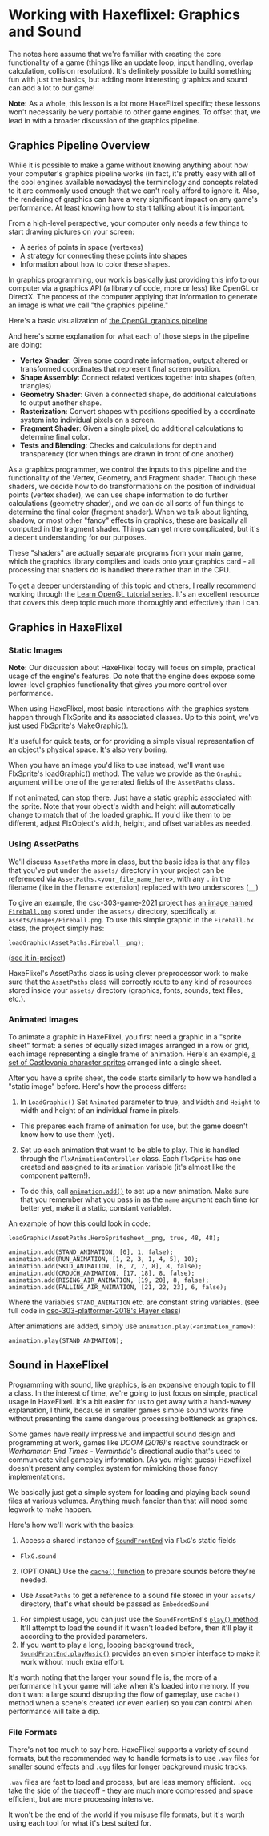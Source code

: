 # Working with Haxeflixel: Graphics and Sound
The notes here assume that we're familiar with creating the core functionality of a game (things 
like an update loop, input handling, overlap calculation, collision resolution). It's definitely 
possible to build something fun with just the basics, but adding more interesting graphics and 
sound can add a lot to our game!

**Note:** As a whole, this lesson is a lot more HaxeFlixel specific; these lessons won't 
necessarily be very portable to other game engines. To offset that, we lead in with a broader 
discussion of the graphics pipeline.

## Graphics Pipeline Overview
While it is possible to make a game without knowing anything about how your computer's graphics 
pipeline works (in fact, it's pretty easy with all of the cool engines available nowadays) the 
terminology and concepts related to it are commonly used enough that we can't really afford to 
ignore it. Also, the rendering of graphics can have a very significant impact on any game's 
performance. At least knowing how to start talking about it is important.

From a high-level perspective, your computer only needs a few things to start drawing pictures on 
your screen:
 * A series of points in space (vertexes)
 * A strategy for connecting these points into shapes
 * Information about how to color these shapes.

In graphics programming, our work is basically just providing this info to our computer via a 
graphics API (a library of code, more or less) like OpenGL or DirectX. The process of the computer
applying that information to generate an image is what we call "the graphics pipeline."

Here's a basic visualization of [the OpenGL graphics pipeline](https://learnopengl.com/img/getting-started/pipeline.png)

And here's some explanation for what each of those steps in the pipeline are doing:
 * **Vertex Shader**: Given some coordinate information, output altered or transformed coordinates 
 that represent final screen position.
 * **Shape Assembly**: Connect related vertices together into shapes (often, triangles)
 * **Geometry Shader**: Given a connected shape, do additional calculations to output another shape.
 * **Rasterization**: Convert shapes with positions specified by a coordinate system into 
 individual pixels on a screen.
 * **Fragment Shader**: Given a single pixel, do additional calculations to determine final color.
 * **Tests and Blending**: Checks and calculations for depth and transparency (for when things are 
 drawn in front of one another)

As a graphics programmer, we control the inputs to this pipeline and the functionality of the 
Vertex, Geometry, and Fragment shader. Through these shaders, we decide how to do transformations 
on the position of individual points (vertex shader), we can use shape information to do further 
calculations (geometry shader), and we can do all sorts of fun things to determine the final color 
(fragment shader). When we talk about lighting, shadow, or most other "fancy" effects in graphics, 
these are basically all computed in the fragment shader. Things can get more complicated, but it's 
a decent understanding for our purposes.

These "shaders" are actually separate programs from your main game, which the graphics library 
compiles and loads onto your graphics card - all processing that shaders do is handled there rather 
than in the CPU.

To get a deeper understanding of this topic and others, I really recommend working through the 
[Learn OpenGL tutorial series](https://learnopengl.com/). It's an excellent resource that covers 
this deep topic much more thoroughly and effectively than I can.

## Graphics in HaxeFlixel
### Static Images
**Note:** Our discussion about HaxeFlixel today will focus on simple, practical usage of the 
engine's features. Do note that the engine does expose some lower-level graphics functionality 
that gives you more control over performance.

When using HaxeFlixel, most basic interactions with the graphics system happen through FlxSprite 
and its associated classes. Up to this point, we've just used FlxSprite's MakeGraphic(). 

It's useful for quick tests, or for providing a simple visual representation of an object's 
physical space. It's also very boring.

When you have an image you'd like to use instead, we'll want use FlxSprite's 
[loadGraphic()](https://api.haxeflixel.com/flixel/FlxSprite.html#loadGraphic) method. The value we 
provide as the `Graphic` argument will be one of the generated fields of the `AssetPaths` 
class. 

If not animated, can stop there. Just have a static graphic associated with the sprite. Note that 
your object's width and height will automatically change to match that of the loaded graphic. 
If you'd like them to be different, adjust FlxObject's width, height, and offset variables as 
needed.


### Using AssetPaths
We'll discuss `AssetPaths` more in class, but the basic idea is that any files that you've put under 
the `assets/` directory in your project can be referenced via `AssetPaths.<your_file_name_here>`,
with any `.` in the filename (like in the filename extension) replaced with two underscores (`__`)

To give an example, the csc-303-game-2021 project has [an image named `Fireball.png`](https://github.com/SamBumgardner/csc-303-game-2021/blob/main/assets/images/Fireball.png)
stored under the `assets/` directory, specifically at `assets/images/Fireball.png`. To use this 
simple graphic in the `Fireball.hx` class, the project simply has:
```
loadGraphic(AssetPaths.Fireball__png);
```
([see it in-project](https://github.com/SamBumgardner/csc-303-game-2021/blob/main/source/actors/enemies/Fireball.hx#L15))

HaxeFlixel's AssetPaths class is using clever preprocessor work to make sure that the `AssetPaths`
class will correctly route to any kind of resources stored inside your `assets/` directory 
(graphics, fonts, sounds, text files, etc.).

### Animated Images
To animate a graphic in HaxeFlixel, you first need a graphic in a "sprite sheet" format: a series 
of equally sized images arranged in a row or grid, each image representing a single frame of 
animation. Here's an example, [a set of Castlevania character sprites](https://github.com/SamBumgardner/csc-303-platformer-2018/blob/master/assets/images/HeroSpritesheet.png)
arranged into a single sheet.

After you have a sprite sheet, the code starts similarly to how we handled a "static image" before.
Here's how the process differs:
 1. In `LoadGraphic()` Set `Animated` parameter to true, and `Width` and `Height` to width and 
 height of an individual frame in pixels. 
   * This prepares each frame of animation for use, but the game doesn't know how to use them (yet).
 2. Set up each animation that want to be able to play. This is handled through the 
 `FlxAnimationController` class. Each `FlxSprite` has one created and assigned to its `animation` 
 variable (it's almost like the component pattern!).
   * To do this, call [`animation.add()`](https://api.haxeflixel.com/flixel/animation/FlxAnimationController.html#add) 
   to set up a new animation. Make sure that you remember what you pass in as the `name` argument 
   each time (or better yet, make it a static, constant variable).

An example of how this could look in code:
```
loadGraphic(AssetPaths.HeroSpritesheet__png, true, 48, 48);

animation.add(STAND_ANIMATION, [0], 1, false);
animation.add(RUN_ANIMATION, [1, 2, 3, 1, 4, 5], 10);
animation.add(SKID_ANIMATION, [6, 7, 7, 8], 8, false);
animation.add(CROUCH_ANIMATION, [17, 18], 8, false);
animation.add(RISING_AIR_ANIMATION, [19, 20], 8, false);
animation.add(FALLING_AIR_ANIMATION, [21, 22, 23], 6, false);
```
Where the variables `STAND_ANIMATION` etc. are constant string variables. (see full code in 
[csc-303-platformer-2018's Player class](https://github.com/SamBumgardner/csc-303-platformer-2018/blob/master/source/player/Player.hx#L59-L70))

After animations are added, simply use `animation.play(<animation_name>)`: 
```
animation.play(STAND_ANIMATION);
```

## Sound in HaxeFlixel
Programming with sound, like graphics, is an expansive enough topic to fill a class. In the 
interest of time, we're going to just focus on simple, practical usage in HaxeFlixel. It's a bit
easier for us to get away with a hand-wavey explanation, I think, because in smaller games simple 
sound works fine without presenting the same dangerous processing bottleneck as graphics.

Some games have really impressive and impactful sound design and programming at work, games like 
*DOOM (2016)*'s reactive soundtrack or *Warhammer: End Times - Vermintide*'s directional audio 
that's used to communicate vital gameplay information. (As you might guess) Haxeflixel doesn't 
present any complex system for mimicking those fancy implementations.

We basically just get a simple system for loading and playing back sound files at various volumes.
Anything much fancier than that will need some legwork to make happen.

Here's how we'll work with the basics:
 1. Access a shared instance of [`SoundFrontEnd`](https://api.haxeflixel.com/flixel/system/frontEnds/SoundFrontEnd.html) 
 via `FlxG`'s static fields
   * `FlxG.sound`
 2. (OPTIONAL) Use the [`cache()` function](https://api.haxeflixel.com/flixel/system/frontEnds/SoundFrontEnd.html#cache) 
 to prepare sounds before they're needed.
   * Use `AssetPaths` to get a reference to a sound file stored in your `assets/` directory, that's 
   what should be passed as `EmbeddedSound`
 1. For simplest usage, you can just use the `SoundFrontEnd`'s [`play()` method](https://api.haxeflixel.com/flixel/system/frontEnds/SoundFrontEnd.html#play). 
 It'll attempt to load the sound if it wasn't loaded before, then it'll play it according to the 
 provided parameters.
 4. If you want to play a long, looping background track, [`SoundFrontEnd.playMusic()`](https://api.haxeflixel.com/flixel/system/frontEnds/SoundFrontEnd.html#playMusic) 
 provides an even simpler interface to make it work without much extra effort.

It's worth noting that the larger your sound file is, the more of a performance hit your game will
take when it's loaded into memory. If you don't want a large sound disrupting the flow of gameplay,
use  `cache()` method when a scene's created (or even earlier) so you can control when 
performance will take a dip.

### File Formats
There's not too much to say here. HaxeFlixel supports a variety of sound formats, but the 
recommended way to handle formats is to use `.wav` files for smaller sound effects and `.ogg` files 
for longer background music tracks.

`.wav` files are fast to load and process, but are less memory efficient. `.ogg` take the side of 
the tradeoff - they are much more compressed and space efficient, but are more processing intensive.

It won't be the end of the world if you misuse file formats, but it's worth using each tool for 
what it's best suited for.